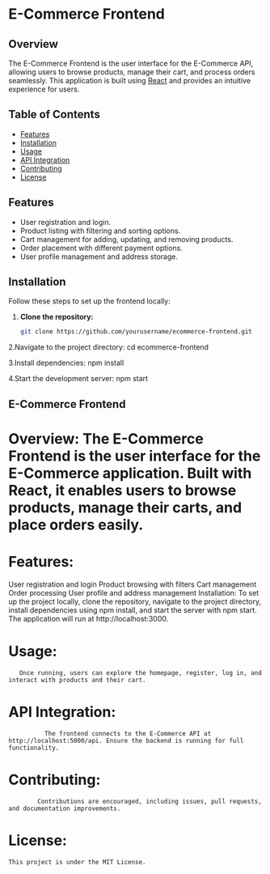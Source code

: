 # E-Commerce Frontend

## Overview
The E-Commerce Frontend is the user interface for the E-Commerce API, allowing users to browse products, manage their cart, and process orders seamlessly. This application is built using [React](https://reactjs.org/) and provides an intuitive experience for users.

## Table of Contents
- [Features](#features)
- [Installation](#installation)
- [Usage](#usage)
- [API Integration](#api-integration)
- [Contributing](#contributing)
- [License](#license)

## Features
- User registration and login.
- Product listing with filtering and sorting options.
- Cart management for adding, updating, and removing products.
- Order placement with different payment options.
- User profile management and address storage.

## Installation

Follow these steps to set up the frontend locally:

1. **Clone the repository:**
   ```bash
   git clone https://github.com/yourusername/ecommerce-frontend.git
   
2.Navigate to the project directory:
  cd ecommerce-frontend

3.Install dependencies:
 npm install

4.Start the development server:
  npm start


## E-Commerce Frontend 
 # Overview: The E-Commerce Frontend is the user interface for the E-Commerce application. Built with React, it enables users to browse products, manage their carts, and place orders easily.

# Features:

User registration and login
Product browsing with filters
Cart management
Order processing
User profile and address management
Installation: To set up the project locally, clone the repository, navigate to the project directory, install dependencies using npm install, and start the server with npm start. The application will run at http://localhost:3000.

# Usage: 
       Once running, users can explore the homepage, register, log in, and interact with products and their cart.

# API Integration: 
              The frontend connects to the E-Commerce API at http://localhost:5000/api. Ensure the backend is running for full functionality.

# Contributing: 
            Contributions are encouraged, including issues, pull requests, and documentation improvements.

# License: 
    This project is under the MIT License.

